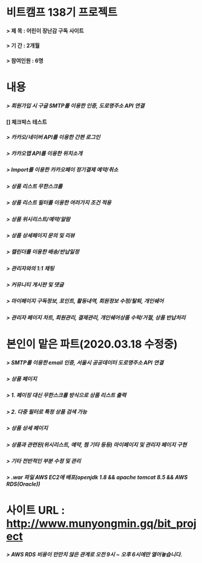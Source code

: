 # 비트캠프 138기 프로젝트
#### > 제   목 : 어린이 장난감 구독 사이트
#### > 기   간 : 2개월
#### > 참여인원 : 6명
 
# 내용
##### > 회원가입 시 구글 SMTP를 이용한 인증, 도로명주소 API 연결
#### [] 체크박스 테스트
##### > 카카오/네이버 API를 이용한 간편 로그인
##### > 카카오맵 API를 이용한 위치소개
##### > Import를 이용한 카카오페이 정기결제 예약/취소
##### > 상품 리스트 무한스크롤
##### > 상품 리스트 필터를 이용한 여러가지 조건 적용
##### > 상품 위시리스트/예약/알람
##### > 상품 상세페이지 문의 및 리뷰
##### > 캘린더를 이용한 배송/반납일정
##### > 관리자와의 1:1 채팅
##### > 커뮤니티 게시판 및 댓글
##### > 마이페이지 구독정보, 포인트, 활동내역, 회원정보 수정/탈퇴, 개인쉐어
##### > 관리자 페이지 차트, 회원관리, 결제관리, 개인쉐어상품 수락/거절, 상품 반납처리

# 본인이 맡은 파트(2020.03.18 수정중)
##### > SMTP를 이용한 email 인증, 서울시 공공데이터 도로명주소 API 연결
##### > 상품 페이지
##### > 1. 페이징 대신 무한스크롤 방식으로 상품 리스트 출력
##### > 2. 다중 필터로 특정 상품 검색 가능
##### > 상품 상세 페이지
##### > 상품과 관련된(위시리스트, 예약, 찜 기타 등등) 마이페이지 및 관리자 페이지 구현
##### > 기타 전반적인 부분 수정 및 관리
##### > .war 파일 AWS EC2에 배포(openjdk 1.8 && apache tomcat 8.5 && AWS RDS(Oracle)) 

# 사이트 URL : http://www.munyongmin.gq/bit_project
##### > AWS RDS 비용이 만만치 않은 관계로 오전 9시 ~ 오후 6시에만 열어놓습니다.
